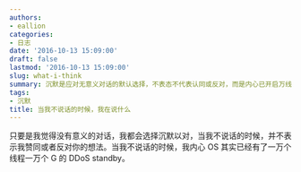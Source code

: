 ```yaml
---
authors:
- eallion
categories:
- 日志
date: '2016-10-13 15:09:00'
draft: false
lastmod: '2016-10-13 15:09:00'
slug: what-i-think
summary: 沉默是应对无意义对话的默认选择，不表态不代表认同或反对，而是内心已开启万线程风暴与 DDoS 级别的心理防御机制！
tags:
- 沉默
title: 当我不说话的时候，我在说什么
---
```

只要是我觉得没有意义的对话，我都会选择沉默以对，当我不说话的时候，并不表示我赞同或者反对你的想法。当我不说话的时候，我内心 OS 其实已经有了一万个线程一万个 G 的 DDoS standby。